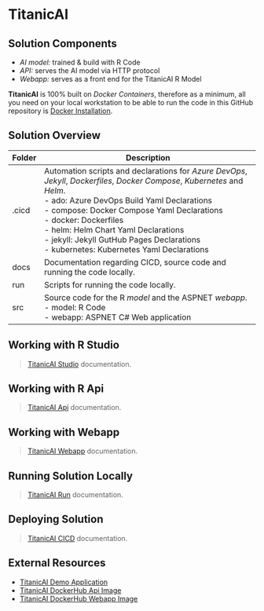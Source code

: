 # TitanicAI

## Solution Components

- *AI model:* trained & build with R Code
- *API:* serves the AI model via HTTP protocol
- *Webapp:* serves as a front end for the TitanicAI R Model

**TitanicAI** is 100% built on *Docker Containers*, therefore as a minimum, all you need on your local workstation to be able to run the code in this GitHub repository is [Docker Installation](https://docs.docker.com/get-docker/).

## Solution Overview

|Folder|Description|
|-----|-----|
|.cicd|Automation scripts and declarations for *Azure DevOps*, *Jekyll*, *Dockerfiles*, *Docker Compose*, *Kubernetes* and *Helm*.<br />- ado: Azure DevOps Build Yaml Declarations<br />- compose: Docker Compose Yaml Declarations<br />- docker: Dockerfiles<br />- helm: Helm Chart Yaml Declarations<br />- jekyll: Jekyll GutHub Pages Declarations<br />- kubernetes: Kubernetes Yaml Declarations|
|docs|Documentation regarding CICD, source code and running the code locally.|
|run|Scripts for running the code locally.|
|src|Source code for the R *model* and the ASPNET *webapp*.<br />- model: R Code<br />- webapp: ASPNET C# Web application|

## Working with R Studio

> [TitanicAI Studio](docs/studio.md) documentation.

## Working with R Api

> [TitanicAI Api](docs/api.md) documentation.

## Working with Webapp

> [TitanicAI Webapp](docs/webapp.md) documentation.

## Running Solution Locally

> [TitanicAI Run](docs/run.md) documentation.

## Deploying Solution

> [TitanicAI CICD](docs/cicd.md) documentation.

## External Resources

- [TitanicAI Demo Application](https://demo.titanicai.dev)
- [TitanicAI DockerHub Api Image](https://hub.docker.com/repository/docker/qbituniverse/titanicai-api)
- [TitanicAI DockerHub Webapp Image](https://hub.docker.com/repository/docker/qbituniverse/titanicai-webapp)